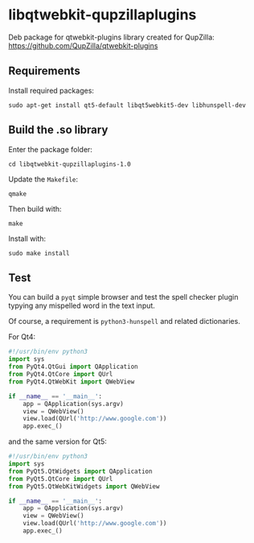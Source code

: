# libqtwebkit-qupzillaplugins

Deb package for qtwebkit-plugins library created for QupZilla: https://github.com/QupZilla/qtwebkit-plugins

## Requirements

Install required packages:

    sudo apt-get install qt5-default libqt5webkit5-dev libhunspell-dev

## Build the .so library

Enter the package folder:

    cd libqtwebkit-qupzillaplugins-1.0

Update the `Makefile`:

    qmake

Then build with:

    make

Install with:

    sudo make install


## Test

You can build a `pyqt` simple browser and test the spell checker plugin typying any mispelled word in the text input.

Of course, a requirement is `python3-hunspell` and related dictionaries.

For Qt4:

```python
#!/usr/bin/env python3
import sys
from PyQt4.QtGui import QApplication
from PyQt4.QtCore import QUrl
from PyQt4.QtWebKit import QWebView

if __name__ == '__main__':
    app = QApplication(sys.argv)
    view = QWebView()
    view.load(QUrl('http://www.google.com'))
    app.exec_()
```

and the same version for Qt5:

```python
#!/usr/bin/env python3
import sys
from PyQt5.QtWidgets import QApplication
from PyQt5.QtCore import QUrl
from PyQt5.QtWebKitWidgets import QWebView

if __name__ == '__main__':
    app = QApplication(sys.argv)
    view = QWebView()
    view.load(QUrl('http://www.google.com'))
    app.exec_()
```
